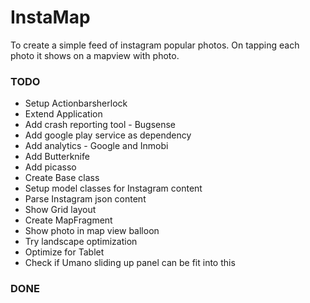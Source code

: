 # InstaMap #

To create a simple feed of instagram popular photos. On tapping each photo it shows on a mapview with photo.

### TODO ###

* Setup Actionbarsherlock
* Extend Application
* Add crash reporting tool - Bugsense
* Add google play service as dependency
* Add analytics - Google and Inmobi
* Add Butterknife
* Add picasso
* Create Base class
* Setup model classes for Instagram content
* Parse Instagram json content
* Show Grid layout
* Create MapFragment
* Show photo in map view balloon
* Try landscape optimization
* Optimize for Tablet
* Check if Umano sliding up panel can be fit into this

### DONE ###

